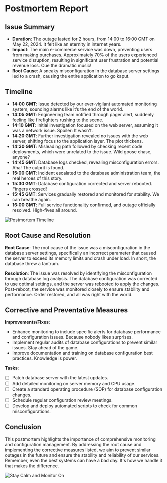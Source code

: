 # Postmortem Report

## Issue Summary

- **Duration**: The outage lasted for 2 hours, from 14:00 to 16:00 GMT on May 22, 2024. It felt like an eternity in internet years.
- **Impact**: The main e-commerce service was down, preventing users from making purchases. Approximately 70% of the users experienced service disruption, resulting in significant user frustration and potential revenue loss. Cue the dramatic music!
- **Root Cause**: A sneaky misconfiguration in the database server settings led to a crash, causing the entire application to go kaput.

## Timeline

- **14:00 GMT**: Issue detected by our ever-vigilant automated monitoring system, sounding alarms like it’s the end of the world.
- **14:05 GMT**: Engineering team notified through pager alert, suddenly feeling like firefighters rushing to the scene.
- **14:10 GMT**: Initial investigation focused on the web server, assuming it was a network issue. Spoiler: It wasn't.
- **14:20 GMT**: Further investigation revealed no issues with the web server, shifting focus to the application layer. The plot thickens.
- **14:30 GMT**: Misleading path followed by checking recent code deployments, which were unrelated to the issue. Wild goose chase, anyone?
- **14:45 GMT**: Database logs checked, revealing misconfiguration errors. Aha! The culprit is found.
- **15:00 GMT**: Incident escalated to the database administration team, the real heroes of this story.
- **15:30 GMT**: Database configuration corrected and server rebooted. Fingers crossed!
- **15:45 GMT**: Services gradually restored and monitored for stability. We can breathe again.
- **16:00 GMT**: Full service functionality confirmed, and outage officially resolved. High-fives all around.

![Postmortem Timeline](https://via.placeholder.com/800x400?text=Postmortem+Timeline)

## Root Cause and Resolution

**Root Cause**: The root cause of the issue was a misconfiguration in the database server settings, specifically an incorrect parameter that caused the server to exceed its memory limits and crash under load. In short, the database threw a tantrum.

**Resolution**: The issue was resolved by identifying the misconfiguration through database log analysis. The database configuration was corrected to use optimal settings, and the server was rebooted to apply the changes. Post-reboot, the service was monitored closely to ensure stability and performance. Order restored, and all was right with the world.

## Corrective and Preventative Measures

**Improvements/Fixes**:
- Enhance monitoring to include specific alerts for database performance and configuration issues. Because nobody likes surprises.
- Implement regular audits of database configurations to prevent similar issues. Stay ahead of the game.
- Improve documentation and training on database configuration best practices. Knowledge is power.

**Tasks**:
- [ ] Patch database server with the latest updates.
- [ ] Add detailed monitoring on server memory and CPU usage.
- [ ] Create a standard operating procedure (SOP) for database configuration changes.
- [ ] Schedule regular configuration review meetings.
- [ ] Develop and deploy automated scripts to check for common misconfigurations.

## Conclusion

This postmortem highlights the importance of comprehensive monitoring and configuration management. By addressing the root cause and implementing the corrective measures listed, we aim to prevent similar outages in the future and ensure the stability and reliability of our services. Remember, even the best systems can have a bad day. It's how we handle it that makes the difference.

![Stay Calm and Monitor On](https://via.placeholder.com/800x400?text=Stay+Calm+and+Monitor+On)
